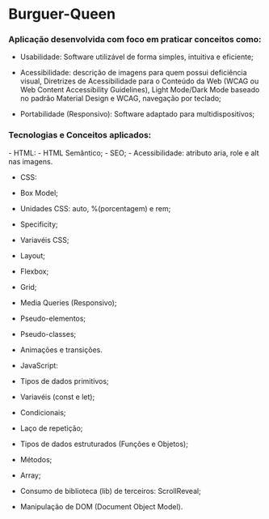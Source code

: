 <h1>Burguer-Queen</h1>

<h3>Aplicação desenvolvida com foco em praticar conceitos como:</h3>

- Usabilidade: Software utilizável de forma simples, intuitiva e eficiente;

- Acessibilidade: descrição de imagens para quem possui deficiência visual, Diretrizes de Acessibilidade para o Conteúdo da Web (WCAG ou Web Content Accessibility Guidelines), Light Mode/Dark Mode baseado no padrão Material Design e WCAG, navegação por teclado;

- Portabilidade (Responsivo): Software adaptado para multidispositivos;

<h3>Tecnologias e Conceitos aplicados:</h3>
- HTML:
- HTML Semântico;
- SEO;
- Acessibilidade: atributo aria, role e alt nas imagens.

- CSS: 
- Box Model;
- Unidades CSS: auto, %(porcentagem) e rem;
- Specificity;
- Variavéis CSS;
- Layout;
- Flexbox;
- Grid;
- Media Queries (Responsivo);
- Pseudo-elementos;
- Pseudo-classes;
- Animações e transições.

- JavaScript:
- Tipos de dados primitivos;
- Variavéis (const e let);
- Condicionais;
- Laço de repetição;
- Tipos de dados estruturados (Funções e Objetos);
- Métodos;
- Array;
- Consumo de biblioteca (lib) de terceiros: ScrollReveal;
- Manipulação de DOM (Document Object Model).
